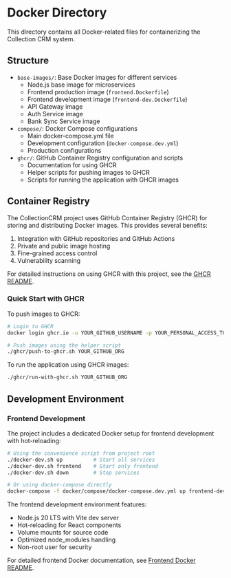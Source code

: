 # Docker Directory

This directory contains all Docker-related files for containerizing the Collection CRM system.

## Structure

- `base-images/`: Base Docker images for different services
  - Node.js base image for microservices
  - Frontend production image (`frontend.Dockerfile`)
  - Frontend development image (`frontend-dev.Dockerfile`)
  - API Gateway image
  - Auth Service image
  - Bank Sync Service image
- `compose/`: Docker Compose configurations
  - Main docker-compose.yml file
  - Development configuration (`docker-compose.dev.yml`)
  - Production configurations
- `ghcr/`: GitHub Container Registry configuration and scripts
  - Documentation for using GHCR
  - Helper scripts for pushing images to GHCR
  - Scripts for running the application with GHCR images

## Container Registry

The CollectionCRM project uses GitHub Container Registry (GHCR) for storing and distributing Docker images. This provides several benefits:

1. Integration with GitHub repositories and GitHub Actions
2. Private and public image hosting
3. Fine-grained access control
4. Vulnerability scanning

For detailed instructions on using GHCR with this project, see the [GHCR README](./ghcr/README.md).

### Quick Start with GHCR

To push images to GHCR:
```bash
# Login to GHCR
docker login ghcr.io -u YOUR_GITHUB_USERNAME -p YOUR_PERSONAL_ACCESS_TOKEN

# Push images using the helper script
./ghcr/push-to-ghcr.sh YOUR_GITHUB_ORG
```

To run the application using GHCR images:
```bash
./ghcr/run-with-ghcr.sh YOUR_GITHUB_ORG
```

## Development Environment

### Frontend Development

The project includes a dedicated Docker setup for frontend development with hot-reloading:

```bash
# Using the convenience script from project root
./docker-dev.sh up          # Start all services
./docker-dev.sh frontend    # Start only frontend
./docker-dev.sh down        # Stop services

# Or using docker-compose directly
docker-compose -f docker/compose/docker-compose.dev.yml up frontend-dev
```

The frontend development environment features:
- Node.js 20 LTS with Vite dev server
- Hot-reloading for React components
- Volume mounts for source code
- Optimized node_modules handling
- Non-root user for security

For detailed frontend Docker documentation, see [Frontend Docker README](../src/frontend/README.Docker.md).